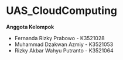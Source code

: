 # UAS_CloudComputing

<b>Anggota Kelompok</b>
<ul>
  <li>Fernanda Rizky Prabowo - K3521028</li>
  <li>Muhammad Dzakwan Azmiy - K3521053</li>
  <li>Rizky Akbar Wahyu Putranto - K3521064</li>
</ul>
